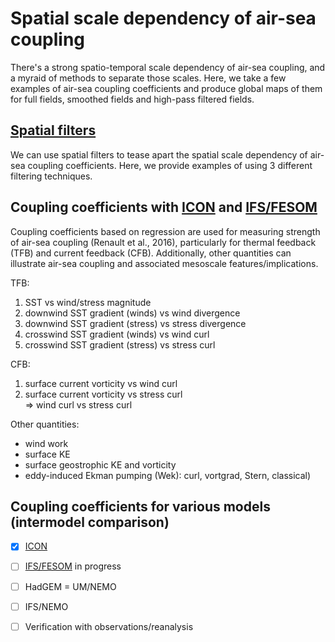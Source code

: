# Spatial scale dependency of air-sea coupling

There's a strong spatio-temporal scale dependency of air-sea coupling, and a myraid of methods to separate those scales. Here, we take a few examples of air-sea coupling coefficients and produce global maps of them for full fields, smoothed fields and high-pass filtered fields. 

## [Spatial filters](Spatial_Filters/README.md)
We can use spatial filters to tease apart the spatial scale dependency of air-sea coupling coefficients. Here, we provide examples of using 3 different filtering techniques.

## Coupling coefficients with [ICON](ICON/README.md) and [IFS/FESOM](IFS-FESOM/README.md)
Coupling coefficients based on regression are used for measuring strength of air-sea coupling (Renault et al., 2016), particularly for thermal feedback (TFB) and current feedback (CFB). Additionally, other quantities can illustrate air-sea coupling and associated mesoscale features/implications. 

TFB: 
1. SST vs wind/stress magnitude
2. downwind SST gradient (winds) vs wind divergence
3. downwind SST gradient (stress) vs stress divergence
4. crosswind SST gradient (winds) vs wind curl
5. crosswind SST gradient (stress) vs stress curl

CFB:
1. surface current vorticity vs wind curl
2. surface current vorticity vs stress curl \
    => wind curl vs stress curl

Other quantities:
- wind work
- surface KE 
- surface geostrophic KE and vorticity
- eddy-induced Ekman pumping (Wek): curl, vortgrad, Stern, classical)

## Coupling coefficients for various models (intermodel comparison)

- [X] [ICON](ICON/README.md)
- [ ] [IFS/FESOM](IFS-FESOM/README.md) in progress
- [ ] HadGEM = UM/NEMO
- [ ] IFS/NEMO
- [ ] Verification with observations/reanalysis

